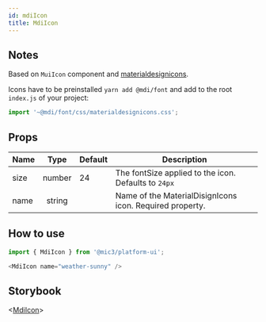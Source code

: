 ```yaml
---
id: mdiIcon
title: MdiIcon
---
```


## Notes

Based on `MuiIcon` component and [materialdesignicons](https://materialdesignicons.com/).

Icons have to be preinstalled `yarn add @mdi/font` and add to the root `index.js` of your project:

```javascript
import '~@mdi/font/css/materialdesignicons.css';
```

## Props

Name |  Type  | Default | Description
---- | :----: | ------- | --------------------------------------------------------
size | number | 24      | The fontSize applied to the icon. Defaults to `24px`
name | string |         | Name of the MaterialDisignIcons icon. Required property.

## How to use

```javascript
import { MdiIcon } from '@mic3/platform-ui';

<MdiIcon name="weather-sunny" />
```

## Storybook

<[MdiIcon](/redirect?/storybook/index.html?path=/story/components-mdiicon--mdiicon)>
